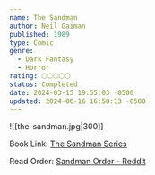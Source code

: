 ```yaml
---
name: The Sandman
author: Neil Gaiman
published: 1989
type: Comic
genre:
  - Dark Fantasy
  - Horror
rating: 🌕🌕🌕🌕🌕
status: Completed
date: 2024-03-15 19:55:03 -0500
updated: 2024-06-16 16:58:13 -0500
---
```


![[the-sandman.jpg|300]]

Book Link: [The Sandman Series](https://www.goodreads.com/series/40372-the-sandman)

Read Order: [Sandman Order - Reddit](https://www.reddit.com/r/neilgaiman/comments/uw5qca/sandman_reading_order/)
